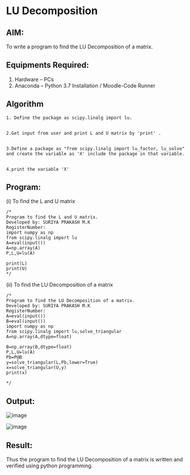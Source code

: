 # LU Decomposition 

## AIM:
To write a program to find the LU Decomposition of a matrix.

## Equipments Required:
1. Hardware – PCs
2. Anaconda – Python 3.7 Installation / Moodle-Code Runner

## Algorithm

```
1. Define the package as scipy.linalg import lu.


2.Get input from user and print L and U matrix by 'print' .


3.Define a package as "from scipy.linalg import lu_factor, lu_solve" and create the variable as 'X' include the package in that variable.


4.print the variable 'X'
```

## Program:
(i) To find the L and U matrix
```
/*
Program to find the L and U matrix.
Developed by: SURIYA PRAKASH M.K
RegisterNumber:
import numpy as np
from scipy.linalg import lu
A=eval(input())
A=np.array(A)
P,L,U=lu(A)

print(L)
print(U)
*/
```
(ii) To find the LU Decomposition of a matrix
```
/*
Program to find the LU Decomposition of a matrix.
Developed by: SURIYA PRAKASH M.K
RegisterNumber:
A=eval(input())
B=eval(input())
import numpy as np
from scipy.linalg import lu,solve_triangular
A=np.array(A,dtype=float)

B=np.array(B,dtype=float)
P,L,U=lu(A)
Pb=P@B
y=solve_triangular(L,Pb,lower=True)
x=solve_triangular(U,y)
print(x)

*/
```

## Output:
![image](https://github.com/user-attachments/assets/50fbfb26-3ed7-4242-bb60-e4af23c81db3)

![image](https://github.com/user-attachments/assets/a783b5bf-b577-4784-a68d-78095e44576c)


## Result:
Thus the program to find the LU Decomposition of a matrix is written and verified using python programming.

